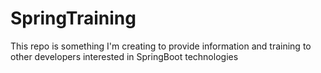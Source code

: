 # SpringTraining
This repo is something I'm creating to provide information and training to other developers interested in SpringBoot technologies
